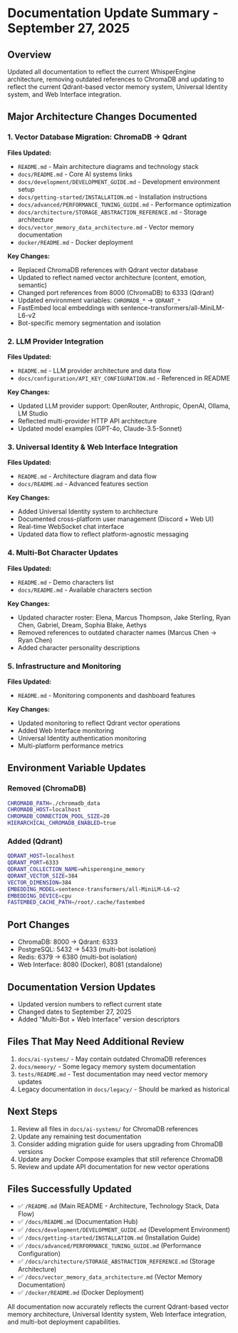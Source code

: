 # Documentation Update Summary - September 27, 2025

## Overview
Updated all documentation to reflect the current WhisperEngine architecture, removing outdated references to ChromaDB and updating to reflect the current Qdrant-based vector memory system, Universal Identity system, and Web Interface integration.

## Major Architecture Changes Documented

### 1. Vector Database Migration: ChromaDB → Qdrant
**Files Updated:**
- `README.md` - Main architecture diagrams and technology stack
- `docs/README.md` - Core AI systems links  
- `docs/development/DEVELOPMENT_GUIDE.md` - Development environment setup
- `docs/getting-started/INSTALLATION.md` - Installation instructions
- `docs/advanced/PERFORMANCE_TUNING_GUIDE.md` - Performance optimization
- `docs/architecture/STORAGE_ABSTRACTION_REFERENCE.md` - Storage architecture
- `docs/vector_memory_data_architecture.md` - Vector memory documentation
- `docker/README.md` - Docker deployment

**Key Changes:**
- Replaced ChromaDB references with Qdrant vector database
- Updated to reflect named vector architecture (content, emotion, semantic)
- Changed port references from 8000 (ChromaDB) to 6333 (Qdrant)
- Updated environment variables: `CHROMADB_*` → `QDRANT_*`
- FastEmbed local embeddings with sentence-transformers/all-MiniLM-L6-v2
- Bot-specific memory segmentation and isolation

### 2. LLM Provider Integration
**Files Updated:**
- `README.md` - LLM provider architecture and data flow
- `docs/configuration/API_KEY_CONFIGURATION.md` - Referenced in README

**Key Changes:**
- Updated LLM provider support: OpenRouter, Anthropic, OpenAI, Ollama, LM Studio
- Reflected multi-provider HTTP API architecture
- Updated model examples (GPT-4o, Claude-3.5-Sonnet)

### 3. Universal Identity & Web Interface Integration
**Files Updated:**
- `README.md` - Architecture diagram and data flow
- `docs/README.md` - Advanced features section

**Key Changes:**
- Added Universal Identity system to architecture
- Documented cross-platform user management (Discord + Web UI)
- Real-time WebSocket chat interface
- Updated data flow to reflect platform-agnostic messaging

### 4. Multi-Bot Character Updates
**Files Updated:**
- `README.md` - Demo characters list
- `docs/README.md` - Available characters section

**Key Changes:**
- Updated character roster: Elena, Marcus Thompson, Jake Sterling, Ryan Chen, Gabriel, Dream, Sophia Blake, Aethys
- Removed references to outdated character names (Marcus Chen → Ryan Chen)
- Added character personality descriptions

### 5. Infrastructure and Monitoring
**Files Updated:**
- `README.md` - Monitoring components and dashboard features

**Key Changes:**
- Updated monitoring to reflect Qdrant vector operations
- Added Web Interface monitoring
- Universal Identity authentication monitoring
- Multi-platform performance metrics

## Environment Variable Updates

### Removed (ChromaDB)
```bash
CHROMADB_PATH=./chromadb_data
CHROMADB_HOST=localhost
CHROMADB_CONNECTION_POOL_SIZE=20
HIERARCHICAL_CHROMADB_ENABLED=true
```

### Added (Qdrant)
```bash
QDRANT_HOST=localhost
QDRANT_PORT=6333
QDRANT_COLLECTION_NAME=whisperengine_memory
QDRANT_VECTOR_SIZE=384
VECTOR_DIMENSION=384
EMBEDDING_MODEL=sentence-transformers/all-MiniLM-L6-v2
EMBEDDING_DEVICE=cpu
FASTEMBED_CACHE_PATH=/root/.cache/fastembed
```

## Port Changes
- ChromaDB: 8000 → Qdrant: 6333
- PostgreSQL: 5432 → 5433 (multi-bot isolation)
- Redis: 6379 → 6380 (multi-bot isolation)
- Web Interface: 8080 (Docker), 8081 (standalone)

## Documentation Version Updates
- Updated version numbers to reflect current state
- Changed dates to September 27, 2025
- Added "Multi-Bot + Web Interface" version descriptors

## Files That May Need Additional Review
1. `docs/ai-systems/` - May contain outdated ChromaDB references
2. `docs/memory/` - Some legacy memory system documentation
3. `tests/README.md` - Test documentation may need vector memory updates
4. Legacy documentation in `docs/legacy/` - Should be marked as historical

## Next Steps
1. Review all files in `docs/ai-systems/` for ChromaDB references
2. Update any remaining test documentation
3. Consider adding migration guide for users upgrading from ChromaDB versions
4. Update any Docker Compose examples that still reference ChromaDB
5. Review and update API documentation for new vector operations

## Files Successfully Updated
- ✅ `/README.md` (Main README - Architecture, Technology Stack, Data Flow)
- ✅ `/docs/README.md` (Documentation Hub)
- ✅ `/docs/development/DEVELOPMENT_GUIDE.md` (Development Environment)
- ✅ `/docs/getting-started/INSTALLATION.md` (Installation Guide)
- ✅ `/docs/advanced/PERFORMANCE_TUNING_GUIDE.md` (Performance Configuration)
- ✅ `/docs/architecture/STORAGE_ABSTRACTION_REFERENCE.md` (Storage Architecture)
- ✅ `/docs/vector_memory_data_architecture.md` (Vector Memory Documentation)
- ✅ `/docker/README.md` (Docker Deployment)

All documentation now accurately reflects the current Qdrant-based vector memory architecture, Universal Identity system, Web Interface integration, and multi-bot deployment capabilities.